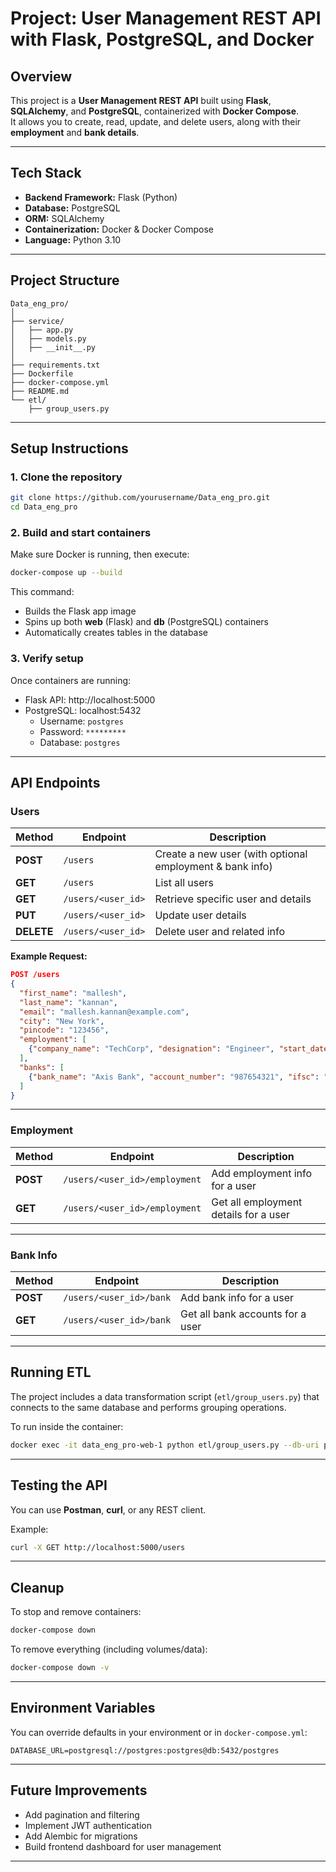 # Project: User Management REST API with Flask, PostgreSQL, and Docker

## Overview

This project is a **User Management REST API** built using **Flask**, **SQLAlchemy**, and **PostgreSQL**, containerized with **Docker Compose**.  
It allows you to create, read, update, and delete users, along with their **employment** and **bank details**.

---

## Tech Stack

- **Backend Framework:** Flask (Python)
- **Database:** PostgreSQL
- **ORM:** SQLAlchemy
- **Containerization:** Docker & Docker Compose
- **Language:** Python 3.10

---

## Project Structure

```
Data_eng_pro/
│
├── service/
│   ├── app.py
│   ├── models.py
│   ├── __init__.py
│
├── requirements.txt
├── Dockerfile
├── docker-compose.yml
├── README.md
└── etl/
    ├── group_users.py
```

---

## Setup Instructions

### 1. Clone the repository

```bash
git clone https://github.com/yourusername/Data_eng_pro.git
cd Data_eng_pro
```

### 2. Build and start containers

Make sure Docker is running, then execute:

```bash
docker-compose up --build
```

This command:

- Builds the Flask app image
- Spins up both **web** (Flask) and **db** (PostgreSQL) containers
- Automatically creates tables in the database

### 3. Verify setup

Once containers are running:

- Flask API: http://localhost:5000
- PostgreSQL: localhost:5432
  - Username: `postgres`
  - Password: `*********`
  - Database: `postgres`

---

## API Endpoints

### Users

| Method     | Endpoint           | Description                                              |
| ---------- | ------------------ | -------------------------------------------------------- |
| **POST**   | `/users`           | Create a new user (with optional employment & bank info) |
| **GET**    | `/users`           | List all users                                           |
| **GET**    | `/users/<user_id>` | Retrieve specific user and details                       |
| **PUT**    | `/users/<user_id>` | Update user details                                      |
| **DELETE** | `/users/<user_id>` | Delete user and related info                             |

**Example Request:**

```json
POST /users
{
  "first_name": "mallesh",
  "last_name": "kannan",
  "email": "mallesh.kannan@example.com",
  "city": "New York",
  "pincode": "123456",
  "employment": [
    {"company_name": "TechCorp", "designation": "Engineer", "start_date": "2022-01-01"}
  ],
  "banks": [
    {"bank_name": "Axis Bank", "account_number": "987654321", "ifsc": "AXIS0001234"}
  ]
}
```

---

### Employment

| Method   | Endpoint                      | Description                           |
| -------- | ----------------------------- | ------------------------------------- |
| **POST** | `/users/<user_id>/employment` | Add employment info for a user        |
| **GET**  | `/users/<user_id>/employment` | Get all employment details for a user |

---

### Bank Info

| Method   | Endpoint                | Description                      |
| -------- | ----------------------- | -------------------------------- |
| **POST** | `/users/<user_id>/bank` | Add bank info for a user         |
| **GET**  | `/users/<user_id>/bank` | Get all bank accounts for a user |

---

## Running ETL

The project includes a data transformation script (`etl/group_users.py`) that connects to the same database and performs grouping operations.

To run inside the container:

```bash
docker exec -it data_eng_pro-web-1 python etl/group_users.py --db-uri postgresql://postgres:postgres@db:5432/postgres
```

---

## Testing the API

You can use **Postman**, **curl**, or any REST client.

Example:

```bash
curl -X GET http://localhost:5000/users
```

---

## Cleanup

To stop and remove containers:

```bash
docker-compose down
```

To remove everything (including volumes/data):

```bash
docker-compose down -v
```

---

## Environment Variables

You can override defaults in your environment or in `docker-compose.yml`:

```
DATABASE_URL=postgresql://postgres:postgres@db:5432/postgres

```

---

## Future Improvements

- Add pagination and filtering
- Implement JWT authentication
- Add Alembic for migrations
- Build frontend dashboard for user management

---
